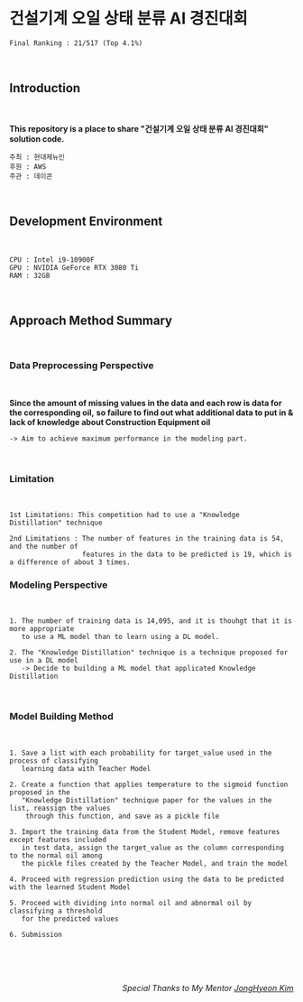 # 건설기계 오일 상태 분류 AI 경진대회

```
Final Ranking : 21/517 (Top 4.1%)
```


</br>

## Introduction

</br>

__This repository is a place to share "건설기계 오일 상태 분류 AI 경진대회" solution code.__
</br>

```
주최 : 현대제뉴인
후원 : AWS
주관 : 데이콘
```
</br>


## Development Environment
</br>

```
CPU : Intel i9-10900F
GPU : NVIDIA GeForce RTX 3080 Ti
RAM : 32GB
```

</br>

## Approach Method Summary
</br>

### Data Preprocessing Perspective

<br>

__Since the amount of missing values in the data and each row is data for the  corresponding oil,__ 
__so failure to find out what additional data to put in & lack of knowledge about Construction Equipment oil__

    -> Aim to achieve maximum performance in the modeling part.


<br>

### Limitation

<br>

```
1st Limitations: This competition had to use a "Knowledge Distillation" technique

2nd Limitations : The number of features in the training data is 54, and the number of 
                  features in the data to be predicted is 19, which is a difference of about 3 times.
```


### Modeling Perspective

<br>

```
1. The number of training data is 14,095, and it is thouhgt that it is more appropriate 
   to use a ML model than to learn using a DL model.

2. The "Knowledge Distillation" technique is a technique proposed for use in a DL model 
   -> Decide to building a ML model that applicated Knowledge Distillation
```

<br>

### Model Building Method

<br>

```
1. Save a list with each probability for target_value used in the process of classifying
   learning data with Teacher Model

2. Create a function that applies temperature to the sigmoid function proposed in the 
   "Knowledge Distillation" technique paper for the values in the list, reassign the values 
    through this function, and save as a pickle file

3. Import the training data from the Student Model, remove features except features included 
   in test data, assign the target_value as the column corresponding to the normal oil among 
   the pickle files created by the Teacher Model, and train the model

4. Proceed with regression prediction using the data to be predicted with the learned Student Model

5. Proceed with dividing into normal oil and abnormal oil by classifying a threshold 
   for the predicted values

6. Submission
```

<br>

<br>

<br>



<div align=right>

_Special Thanks to My Mentor [JongHyeon Kim](https://github.com/bellhyeon)_

</div>
